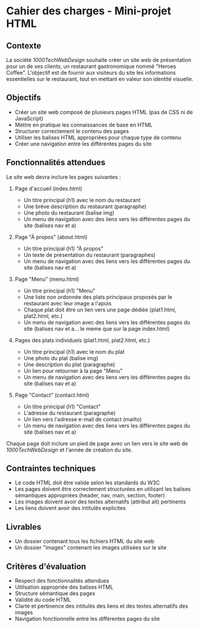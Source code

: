 # Cahier des charges - Mini-projet HTML

## Contexte

La société _1000TechWebDesign_ souhaite créer un site web de présentation pour un de ses clients, un restaurant gastronomique nommé "Heroes Coffee". L'objectif est de fournir aux visiteurs du site les informations essentielles sur le restaurant, tout en mettant en valeur son identité visuelle.

## Objectifs

- Créer un site web composé de plusieurs pages HTML (pas de CSS ni de JavaScript)
- Mettre en pratique les connaissances de base en HTML
- Structurer correctement le contenu des pages
- Utiliser les balises HTML appropriées pour chaque type de contenu
- Créer une navigation entre les différentes pages du site

## Fonctionnalités attendues

Le site web devra inclure les pages suivantes :

1. Page d'accueil (index.html)

   - Un titre principal (h1) avec le nom du restaurant
   - Une brève description du restaurant (paragraphe)
   - Une photo du restaurant (balise img)
   - Un menu de navigation avec des liens vers les différentes pages du site (balises nav et a)

2. Page "À propos" (about.html)

   - Un titre principal (h1) "À propos"
   - Un texte de présentation du restaurant (paragraphes)
   - Un menu de navigation avec des liens vers les différentes pages du site (balises nav et a)

3. Page "Menu" (menu.html)

   - Un titre principal (h1) "Menu"
   - Une liste non ordonnée des plats principaux proposés par le restaurant avec leur image a l'apuis
   - Chaque plat doit être un lien vers une page dédiée (plat1.html, plat2.html, etc.)
   - Un menu de navigation avec des liens vers les différentes pages du site (balises nav et a... le meme que sur la page index.html)

4. Pages des plats individuels (plat1.html, plat2.html, etc.)

   - Un titre principal (h1) avec le nom du plat
   - Une photo du plat (balise img)
   - Une description du plat (paragraphe)
   - Un lien pour retourner à la page "Menu"
   - Un menu de navigation avec des liens vers les différentes pages du site (balises nav et a)

5. Page "Contact" (contact.html)
   - Un titre principal (h1) "Contact"
   - L'adresse du restaurant (paragraphe)
   - Un lien vers l'adresse e-mail de contact (mailto)
   - Un menu de navigation avec des liens vers les différentes pages du site (balises nav et a)

Chaque page doit inclure un pied de page avec un lien vers le site web de _1000TechWebDesign_ et l'année de création du site.

## Contraintes techniques

- Le code HTML doit être valide selon les standards du W3C
- Les pages doivent être correctement structurées en utilisant les balises sémantiques appropriées (header, nav, main, section, footer)
- Les images doivent avoir des textes alternatifs (attribut alt) pertinents
- Les liens doivent avoir des intitulés explicites

## Livrables

- Un dossier contenant tous les fichiers HTML du site web
- Un dossier "images" contenant les images utilisées sur le site

## Critères d'évaluation

- Respect des fonctionnalités attendues
- Utilisation appropriée des balises HTML
- Structure sémantique des pages
- Validité du code HTML
- Clarté et pertinence des intitulés des liens et des textes alternatifs des images
- Navigation fonctionnelle entre les différentes pages du site
